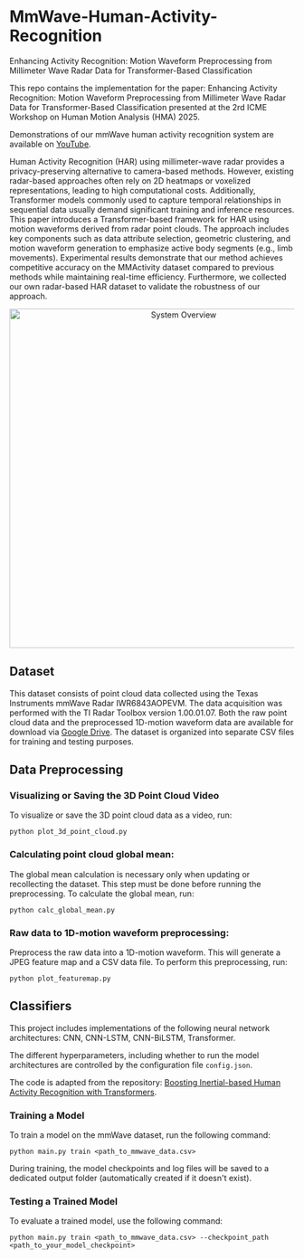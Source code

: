 # MmWave-Human-Activity-Recognition
Enhancing Activity Recognition: Motion Waveform Preprocessing from Millimeter Wave Radar Data for Transformer-Based Classification

This repo contains the implementation for the paper: Enhancing Activity Recognition: Motion Waveform Preprocessing from Millimeter Wave Radar Data for Transformer-Based Classification presented at the 2rd ICME Workshop on Human Motion Analysis (HMA) 2025. 

Demonstrations of our mmWave human activity recognition system are available on [YouTube](https://www.youtube.com/playlist?list=PL6yDbH2HXncKyYYQ4v0Yjt3W3Nl-oNENf).

Human Activity Recognition (HAR) using millimeter-wave radar provides a privacy-preserving alternative to camera-based methods. However, existing radar-based approaches often rely on 2D heatmaps or voxelized representations, leading to high computational costs. Additionally, Transformer models commonly used to capture temporal relationships in sequential data usually demand significant training and inference resources. This paper introduces a Transformer-based framework for HAR using motion waveforms derived from radar point clouds. The approach includes key components such as data attribute selection, geometric clustering, and motion waveform generation to emphasize active body segments (e.g., limb movements). Experimental results demonstrate that our method achieves competitive accuracy on the MMActivity dataset compared to previous methods while maintaining real-time efficiency. Furthermore, we collected our own radar-based HAR dataset to validate the robustness of our approach.

<p align="center">
  <img src="Image/System_Overview.jpg" alt="System Overview" style="width:600px; height:auto;"/>
</p>

## Dataset
This dataset consists of point cloud data collected using the Texas Instruments mmWave Radar IWR6843AOPEVM. The data acquisition was performed with the TI Radar Toolbox version 1.00.01.07. Both the raw point cloud data and the preprocessed 1D-motion waveform data are available for download via [Google Drive](). The dataset is organized into separate CSV files for training and testing purposes.

## Data Preprocessing
### Visualizing or Saving the 3D Point Cloud Video
To visualize or save the 3D point cloud data as a video, run:
```
python plot_3d_point_cloud.py
```

### Calculating point cloud global mean: 
The global mean calculation is necessary only when updating or recollecting the dataset. This step must be done before running the preprocessing. To calculate the global mean, run:
```
python calc_global_mean.py
```

### Raw data to 1D-motion waveform preprocessing:
Preprocess the raw data into a 1D-motion waveform. This will generate a JPEG feature map and a CSV data file. To perform this preprocessing, run:
```
python plot_featuremap.py
```

## Classifiers

This project includes implementations of the following neural network architectures: CNN, CNN-LSTM, CNN-BiLSTM, Transformer.

The different hyperparameters, including whether to run the model architectures are controlled by the configuration file ```config.json```.

The code is adapted from the repository: [Boosting Inertial-based Human Activity Recognition with Transformers](https://github.com/yolish/har-with-imu-transformer).

### Training a Model
To train a model on the mmWave dataset, run the following command:
```
python main.py train <path_to_mmwave_data.csv>
```
During training, the model checkpoints and log files will be saved to a dedicated output folder (automatically created if it doesn't exist).

### Testing a Trained Model
To evaluate a trained model, use the following command:
```
python main.py train <path_to_mmwave_data.csv> --checkpoint_path <path_to_your_model_checkpoint>
```
